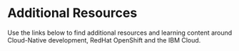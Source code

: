 # Additional Resources

Use the links below to find additional resources and learning content around Cloud-Native development, RedHat OpenShift and the IBM Cloud.

